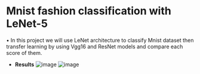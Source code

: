# Mnist fashion classification with LeNet-5
 
•	In this project we will use LeNet architecture to classify Mnist dataset then transfer learning by using Vgg16 and ResNet models and compare each score of them.

* **Results**
 ![image](https://user-images.githubusercontent.com/68587770/202895373-47741ed9-e310-4373-8927-ca94f7864ed1.png)
 ![image](https://user-images.githubusercontent.com/68587770/202895407-779aa89c-690b-4eb9-ab15-fb667871702a.png)


